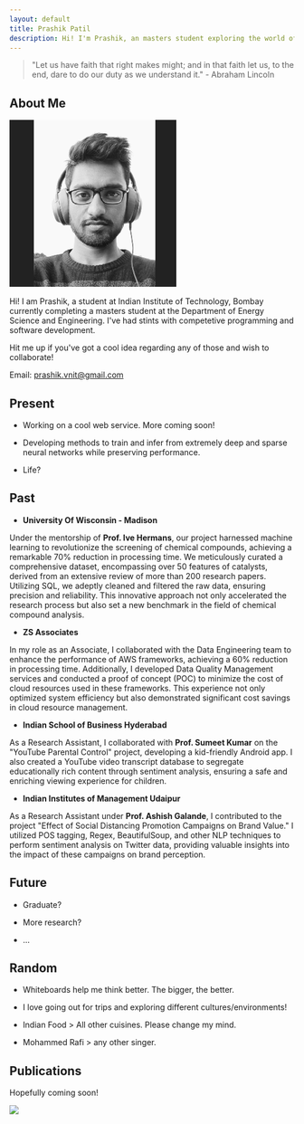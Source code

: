 ```yaml
---
layout: default
title: Prashik Patil
description: Hi! I'm Prashik, an masters student exploring the world of materials and computer science.
---
```


> "Let us have faith that right makes might; and in that faith let us, to the end, dare to do our duty as we understand it." - Abraham Lincoln

## About Me

<img class="profile-picture" src="Prashik.png">

Hi! I am Prashik, a student at Indian Institute of Technology, Bombay currently completing a masters student at the Department of Energy Science and Engineering. I've had stints with competetive programming and software development.  

Hit me up if you've got a cool idea regarding any of those and wish to collaborate!

Email: [prashik.vnit@gmail.com](prashik.vnit@gmail.com)


## Present

* Working on a cool web service. More coming soon!

* Developing methods to train and infer from extremely deep and sparse neural networks while preserving performance. 

* Life?


## Past

* **University Of Wisconsin - Madison**	
	

Under the mentorship of **Prof. Ive Hermans**, our project harnessed machine learning to revolutionize the screening of chemical compounds, achieving a remarkable 70% reduction in processing time. We meticulously curated a comprehensive dataset, encompassing over 50 features of catalysts, derived from an extensive review of more than 200 research papers. Utilizing SQL, we adeptly cleaned and filtered the raw data, ensuring precision and reliability. This innovative approach not only accelerated the research process but also set a new benchmark in the field of chemical compound analysis.


* **ZS Associates**	

In my role as an Associate, I collaborated with the Data Engineering team to enhance the performance of AWS frameworks, achieving a 60% reduction in processing time. Additionally, I developed Data Quality Management services and conducted a proof of concept (POC) to minimize the cost of cloud resources used in these frameworks. This experience not only optimized system efficiency but also demonstrated significant cost savings in cloud resource management.


* **Indian School of Business	Hyderabad**

As a Research Assistant, I collaborated with **Prof. Sumeet Kumar** on the "YouTube Parental Control" project, developing a kid-friendly Android app. I also created a YouTube video transcript database to segregate educationally rich content through sentiment analysis, ensuring a safe and enriching viewing experience for children.


* **Indian Institutes of Management Udaipur**
  
As a Research Assistant under **Prof. Ashish Galande**, I contributed to the project "Effect of Social Distancing Promotion Campaigns on Brand Value." I utilized POS tagging, Regex, BeautifulSoup, and other NLP techniques to perform sentiment analysis on Twitter data, providing valuable insights into the impact of these campaigns on brand perception.



## Future


* Graduate?

* More research?

* ...

## Random

* Whiteboards help me think better. The bigger, the better. 

* I love going out for trips and exploring different cultures/environments!

* Indian Food > All other cuisines. Please change my mind. 

* Mohammed Rafi > any other singer. 


## Publications

Hopefully coming soon!

<img src="https://imgs.xkcd.com/comics/machine_learning_2x.png">



